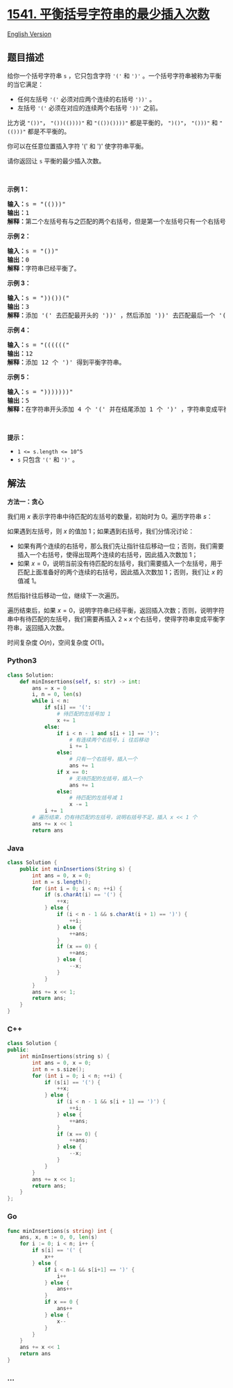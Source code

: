 # [1541. 平衡括号字符串的最少插入次数](https://leetcode.cn/problems/minimum-insertions-to-balance-a-parentheses-string)

[English Version](/solution/1500-1599/1541.Minimum%20Insertions%20to%20Balance%20a%20Parentheses%20String/README_EN.md)

## 题目描述

<!-- 这里写题目描述 -->

<p>给你一个括号字符串&nbsp;<code>s</code>&nbsp;，它只包含字符&nbsp;<code>&#39;(&#39;</code> 和&nbsp;<code>&#39;)&#39;</code>&nbsp;。一个括号字符串被称为平衡的当它满足：</p>

<ul>
	<li>任何左括号&nbsp;<code>&#39;(&#39;</code>&nbsp;必须对应两个连续的右括号&nbsp;<code>&#39;))&#39;</code>&nbsp;。</li>
	<li>左括号&nbsp;<code>&#39;(&#39;</code>&nbsp;必须在对应的连续两个右括号&nbsp;<code>&#39;))&#39;</code>&nbsp;之前。</li>
</ul>

<p>比方说&nbsp;<code>&quot;())&quot;</code>，&nbsp;<code>&quot;())(())))&quot;</code> 和&nbsp;<code>&quot;(())())))&quot;</code>&nbsp;都是平衡的，&nbsp;<code>&quot;)()&quot;</code>，&nbsp;<code>&quot;()))&quot;</code> 和&nbsp;<code>&quot;(()))&quot;</code>&nbsp;都是不平衡的。</p>

<p>你可以在任意位置插入字符 &#39;(&#39; 和 &#39;)&#39; 使字符串平衡。</p>

<p>请你返回让 <code>s</code>&nbsp;平衡的最少插入次数。</p>

<p>&nbsp;</p>

<p><strong>示例 1：</strong></p>

<pre><strong>输入：</strong>s = &quot;(()))&quot;
<strong>输出：</strong>1
<strong>解释：</strong>第二个左括号有与之匹配的两个右括号，但是第一个左括号只有一个右括号。我们需要在字符串结尾额外增加一个 &#39;)&#39; 使字符串变成平衡字符串 &quot;(())))&quot; 。
</pre>

<p><strong>示例 2：</strong></p>

<pre><strong>输入：</strong>s = &quot;())&quot;
<strong>输出：</strong>0
<strong>解释：</strong>字符串已经平衡了。
</pre>

<p><strong>示例 3：</strong></p>

<pre><strong>输入：</strong>s = &quot;))())(&quot;
<strong>输出：</strong>3
<strong>解释：</strong>添加 &#39;(&#39; 去匹配最开头的 &#39;))&#39; ，然后添加 &#39;))&#39; 去匹配最后一个 &#39;(&#39; 。
</pre>

<p><strong>示例 4：</strong></p>

<pre><strong>输入：</strong>s = &quot;((((((&quot;
<strong>输出：</strong>12
<strong>解释：</strong>添加 12 个 &#39;)&#39; 得到平衡字符串。
</pre>

<p><strong>示例 5：</strong></p>

<pre><strong>输入：</strong>s = &quot;)))))))&quot;
<strong>输出：</strong>5
<strong>解释：</strong>在字符串开头添加 4 个 &#39;(&#39; 并在结尾添加 1 个 &#39;)&#39; ，字符串变成平衡字符串 &quot;(((())))))))&quot; 。
</pre>

<p>&nbsp;</p>

<p><strong>提示：</strong></p>

<ul>
	<li><code>1 &lt;= s.length &lt;= 10^5</code></li>
	<li><code>s</code>&nbsp;只包含&nbsp;<code>&#39;(&#39;</code> 和&nbsp;<code>&#39;)&#39;</code>&nbsp;。</li>
</ul>

## 解法

<!-- 这里可写通用的实现逻辑 -->

**方法一：贪心**

我们用 $x$ 表示字符串中待匹配的左括号的数量，初始时为 $0$。遍历字符串 $s$：

如果遇到左括号，则 $x$ 的值加 $1$；如果遇到右括号，我们分情况讨论：

-   如果有两个连续的右括号，那么我们先让指针往后移动一位；否则，我们需要插入一个右括号，使得出现两个连续的右括号，因此插入次数加 $1$；
-   如果 $x = 0$，说明当前没有待匹配的左括号，我们需要插入一个左括号，用于匹配上面准备好的两个连续的右括号，因此插入次数加 $1$；否则，我们让 $x$ 的值减 $1$。

然后指针往后移动一位，继续下一次遍历。

遍历结束后，如果 $x = 0$，说明字符串已经平衡，返回插入次数；否则，说明字符串中有待匹配的左括号，我们需要再插入 $2 \times x$ 个右括号，使得字符串变成平衡字符串，返回插入次数。

时间复杂度 $O(n)$，空间复杂度 $O(1)$。

<!-- tabs:start -->

### **Python3**

<!-- 这里可写当前语言的特殊实现逻辑 -->

```python
class Solution:
    def minInsertions(self, s: str) -> int:
        ans = x = 0
        i, n = 0, len(s)
        while i < n:
            if s[i] == '(':
                # 待匹配的左括号加 1
                x += 1
            else:
                if i < n - 1 and s[i + 1] == ')':
                    # 有连续两个右括号，i 往后移动
                    i += 1
                else:
                    # 只有一个右括号，插入一个
                    ans += 1
                if x == 0:
                    # 无待匹配的左括号，插入一个
                    ans += 1
                else:
                    # 待匹配的左括号减 1
                    x -= 1
            i += 1
        # 遍历结束，仍有待匹配的左括号，说明右括号不足，插入 x << 1 个
        ans += x << 1
        return ans
```

### **Java**

<!-- 这里可写当前语言的特殊实现逻辑 -->

```java
class Solution {
    public int minInsertions(String s) {
        int ans = 0, x = 0;
        int n = s.length();
        for (int i = 0; i < n; ++i) {
            if (s.charAt(i) == '(') {
                ++x;
            } else {
                if (i < n - 1 && s.charAt(i + 1) == ')') {
                    ++i;
                } else {
                    ++ans;
                }
                if (x == 0) {
                    ++ans;
                } else {
                    --x;
                }
            }
        }
        ans += x << 1;
        return ans;
    }
}
```

### **C++**

```cpp
class Solution {
public:
    int minInsertions(string s) {
        int ans = 0, x = 0;
        int n = s.size();
        for (int i = 0; i < n; ++i) {
            if (s[i] == '(') {
                ++x;
            } else {
                if (i < n - 1 && s[i + 1] == ')') {
                    ++i;
                } else {
                    ++ans;
                }
                if (x == 0) {
                    ++ans;
                } else {
                    --x;
                }
            }
        }
        ans += x << 1;
        return ans;
    }
};
```

### **Go**

```go
func minInsertions(s string) int {
	ans, x, n := 0, 0, len(s)
	for i := 0; i < n; i++ {
		if s[i] == '(' {
			x++
		} else {
			if i < n-1 && s[i+1] == ')' {
				i++
			} else {
				ans++
			}
			if x == 0 {
				ans++
			} else {
				x--
			}
		}
	}
	ans += x << 1
	return ans
}
```

### **...**

```

```

<!-- tabs:end -->
